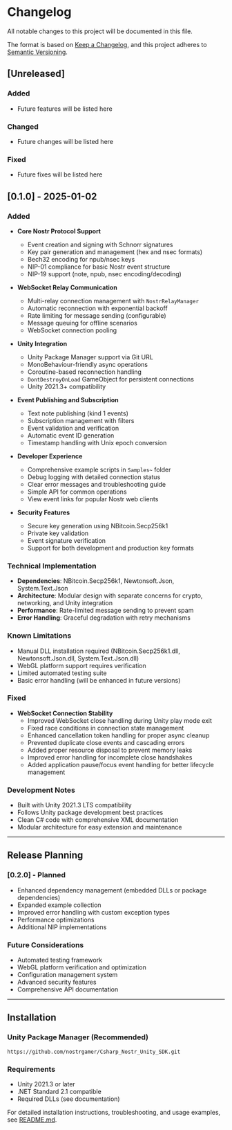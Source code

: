 # Changelog

All notable changes to this project will be documented in this file.

The format is based on [Keep a Changelog](https://keepachangelog.com/en/1.0.0/),
and this project adheres to [Semantic Versioning](https://semver.org/spec/v2.0.0.html).

## [Unreleased]

### Added
- Future features will be listed here

### Changed
- Future changes will be listed here

### Fixed
- Future fixes will be listed here

## [0.1.0] - 2025-01-02

### Added
- **Core Nostr Protocol Support**
  - Event creation and signing with Schnorr signatures
  - Key pair generation and management (hex and nsec formats)
  - Bech32 encoding for npub/nsec keys
  - NIP-01 compliance for basic Nostr event structure
  - NIP-19 support (note, npub, nsec encoding/decoding)

- **WebSocket Relay Communication**
  - Multi-relay connection management with `NostrRelayManager`
  - Automatic reconnection with exponential backoff
  - Rate limiting for message sending (configurable)
  - Message queuing for offline scenarios
  - WebSocket connection pooling

- **Unity Integration**
  - Unity Package Manager support via Git URL
  - MonoBehaviour-friendly async operations
  - Coroutine-based reconnection handling
  - `DontDestroyOnLoad` GameObject for persistent connections
  - Unity 2021.3+ compatibility

- **Event Publishing and Subscription**
  - Text note publishing (kind 1 events)
  - Subscription management with filters
  - Event validation and verification
  - Automatic event ID generation
  - Timestamp handling with Unix epoch conversion

- **Developer Experience**
  - Comprehensive example scripts in `Samples~` folder
  - Debug logging with detailed connection status
  - Clear error messages and troubleshooting guide
  - Simple API for common operations
  - View event links for popular Nostr web clients

- **Security Features**
  - Secure key generation using NBitcoin.Secp256k1
  - Private key validation
  - Event signature verification
  - Support for both development and production key formats

### Technical Implementation
- **Dependencies**: NBitcoin.Secp256k1, Newtonsoft.Json, System.Text.Json
- **Architecture**: Modular design with separate concerns for crypto, networking, and Unity integration
- **Performance**: Rate-limited message sending to prevent spam
- **Error Handling**: Graceful degradation with retry mechanisms

### Known Limitations
- Manual DLL installation required (NBitcoin.Secp256k1.dll, Newtonsoft.Json.dll, System.Text.Json.dll)
- WebGL platform support requires verification
- Limited automated testing suite
- Basic error handling (will be enhanced in future versions)

### Fixed
- **WebSocket Connection Stability**
  - Improved WebSocket close handling during Unity play mode exit
  - Fixed race conditions in connection state management
  - Enhanced cancellation token handling for proper async cleanup
  - Prevented duplicate close events and cascading errors
  - Added proper resource disposal to prevent memory leaks
  - Improved error handling for incomplete close handshakes
  - Added application pause/focus event handling for better lifecycle management

### Development Notes
- Built with Unity 2021.3 LTS compatibility
- Follows Unity package development best practices
- Clean C# code with comprehensive XML documentation
- Modular architecture for easy extension and maintenance

---

## Release Planning

### [0.2.0] - Planned
- Enhanced dependency management (embedded DLLs or package dependencies)
- Expanded example collection
- Improved error handling with custom exception types
- Performance optimizations
- Additional NIP implementations

### Future Considerations
- Automated testing framework
- WebGL platform verification and optimization
- Configuration management system
- Advanced security features
- Comprehensive API documentation

---

## Installation

### Unity Package Manager (Recommended)
```
https://github.com/nostrgamer/Csharp_Nostr_Unity_SDK.git
```

### Requirements
- Unity 2021.3 or later
- .NET Standard 2.1 compatible
- Required DLLs (see documentation)

For detailed installation instructions, troubleshooting, and usage examples, see [README.md](README.md). 